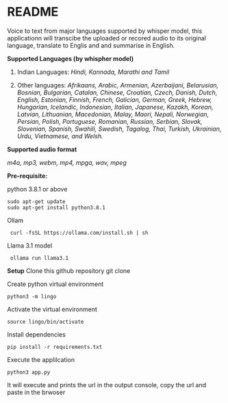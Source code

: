 # README
Voice to text from major languages supported by whisper model, this applicationn will transcibe the uploaded or recored audio to its original language, translate to Englis and and summarise in English.

**Supported Languages (by whispher model)**
1. Indian Languages:
    _Hindi, Kannada, Marathi and Tamil_

2. Other languages:
    _Afrikaans, Arabic, Armenian, Azerbaijani, Belarusian, Bosnian, Bulgarian, Catalan, Chinese, Croatian, Czech, Danish, Dutch, English, Estonian, Finnish, French, Galician, German, Greek, Hebrew, Hungarian, Icelandic, Indonesian, Italian, Japanese, Kazakh, Korean, Latvian, Lithuanian, Macedonian, Malay, Maori, Nepali, Norwegian, Persian, Polish, Portuguese, Romanian, Russian, Serbian, Slovak, Slovenian, Spanish, Swahili, Swedish, Tagalog, Thai, Turkish, Ukrainian, Urdu, Vietnamese, and Welsh._



**Supported audio format**

_m4a, mp3, webm, mp4, mpga, wav, mpeg_

**Pre-requisite:**

python 3.8.1 or above

    sudo apt-get update
    sudo apt-get install python3.8.1

Ollam

     curl -fsSL https://ollama.com/install.sh | sh
    
Llama 3.1 model

     ollama run llama3.1

**Setup**
Clone this github repository
    git clone

Create python virtual environment

    python3 -m lingo

Activate the virtual environment

    source lingo/bin/activate

Install dependencies

    pip install -r requirements.txt

Execute the applilcation

    python3 app.py

It will execute and prints the url in the output console, copy the url and paste in the brwoser
    
